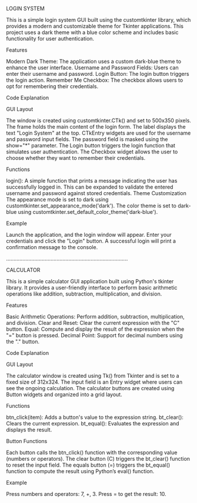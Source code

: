 LOGIN SYSTEM

This is a simple login system GUI built using the customtkinter library, which provides a modern and customizable theme for Tkinter applications. This project uses a dark theme with a blue color scheme and includes basic functionality for user authentication.

Features

Modern Dark Theme: The application uses a custom dark-blue theme to enhance the user interface.
Username and Password Fields: Users can enter their username and password.
Login Button: The login button triggers the login action.
Remember Me Checkbox: The checkbox allows users to opt for remembering their credentials.

Code Explanation

GUI Layout

The window is created using customtkinter.CTk() and set to 500x350 pixels.
The frame holds the main content of the login form.
The label displays the text "Login System" at the top.
CTkEntry widgets are used for the username and password input fields. The password field is masked using the show="*" parameter.
The Login button triggers the login function that simulates user authentication.
The Checkbox widget allows the user to choose whether they want to remember their credentials.

Functions

login(): A simple function that prints a message indicating the user has successfully logged in. This can be expanded to validate the entered username and password against stored credentials.
Theme Customization
The appearance mode is set to dark using customtkinter.set_appearance_mode('dark').
The color theme is set to dark-blue using customtkinter.set_default_color_theme('dark-blue').

Example

Launch the application, and the login window will appear.
Enter your credentials and click the "Login" button.
A successful login will print a confirmation message to the console.

..................................................................................

CALCULATOR

This is a simple calculator GUI application built using Python's tkinter library. It provides a user-friendly interface to perform basic arithmetic operations like addition, subtraction, multiplication, and division.

Features

Basic Arithmetic Operations: Perform addition, subtraction, multiplication, and division.
Clear and Reset: Clear the current expression with the "C" button.
Equal: Compute and display the result of the expression when the "=" button is pressed.
Decimal Point: Support for decimal numbers using the "." button.

Code Explanation

GUI Layout

The calculator window is created using Tk() from Tkinter and is set to a fixed size of 312x324.
The input field is an Entry widget where users can see the ongoing calculation.
The calculator buttons are created using Button widgets and organized into a grid layout.

Functions

btn_click(item): Adds a button's value to the expression string.
bt_clear(): Clears the current expression.
bt_equal(): Evaluates the expression and displays the result.

Button Functions

Each button calls the btn_click() function with the corresponding value (numbers or operators).
The clear button (C) triggers the bt_clear() function to reset the input field.
The equals button (=) triggers the bt_equal() function to compute the result using Python’s eval() function.

Example

Press numbers and operators: 7, +, 3.
Press = to get the result: 10.
